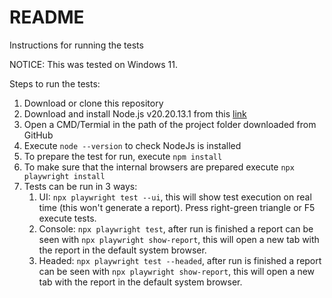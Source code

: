 # README
 Instructions for running the tests

NOTICE: This was tested on Windows 11.

 Steps to run the tests:

1. Download or clone this repository
2. Download and install Node.js v20.20.13.1 from this [link](https://nodejs.org/dist/v20.13.1/node-v20.13.1-x64.msi)
3. Open a CMD/Termial in the path of the project folder downloaded from GitHub 
4. Execute `node --version` to check NodeJs is installed
5. To prepare the test for run, execute `npm install`
6. To make sure that the internal browsers are prepared execute `npx playwright install`
7. Tests can be run in 3 ways:
   1. UI: `npx playwright test --ui`, this will show test execution on real time (this won't generate a report).
   Press right-green triangle or F5 execute tests.
   2. Console: `npx playwright test`, after run is finished a report can be seen with `npx playwright show-report`, this will open a new tab with the report in the default system browser.
   3. Headed: `npx playwright test --headed`, after run is finished a report can be seen with `npx playwright show-report`, this will open a new tab with the report in the default system browser.
   
